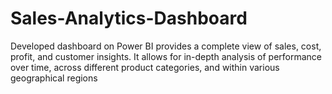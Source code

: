 # Sales-Analytics-Dashboard
Developed dashboard on Power BI provides a complete view of sales, cost, profit, and customer insights. It allows for in-depth analysis of performance over time, across different product categories, and within various geographical regions
